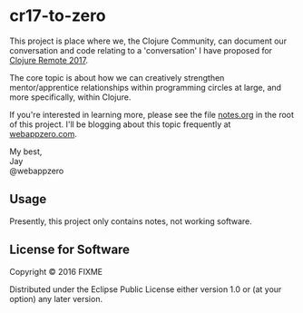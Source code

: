 # cr17-to-zero

This project is place where we, the Clojure Community, can document our conversation and code relating to a 'conversation' I have proposed for [Clojure Remote 2017](https://clojureremote.com/).

The core topic is about how we can creatively strengthen mentor/apprentice relationships within programming circles at large, and more specifically, within Clojure.

If you're interested in learning more, please see the file [notes.org](https://github.com/webappzero/cr17-to-zero/blob/master/notes.org) in the root of this project. I'll be blogging about this topic frequently at [webappzero.com](http://webappzero.com).

My best,  
Jay  
@webappzero

## Usage

Presently, this project only contains notes, not working software.

## License for Software

Copyright © 2016 FIXME

Distributed under the Eclipse Public License either version 1.0 or (at
your option) any later version.



